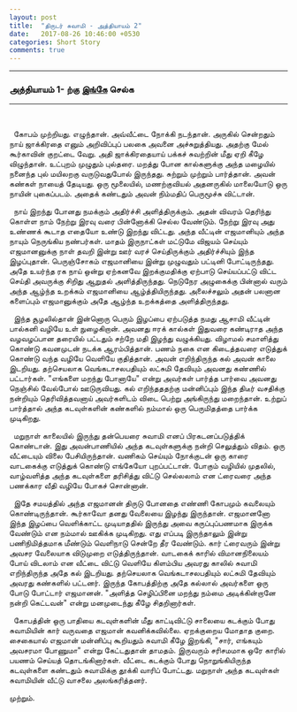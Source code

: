 ```yaml
---
layout: post
title:  "திருடர் சுவாமி - அத்தியாயம் 2"
date:   2017-08-26 10:46:00 +0530
categories: Short Story
comments: true
---
```


<hr>

### அத்தியாயம் 1- ற்கு <a href="/short/story/2017/08/21/short-story-thirudar-swami-aththiyayam-1.html" target="_blank">இங்கே</a> செல்க

<hr>

&nbsp;&nbsp;

&nbsp;&nbsp;கோபம் முற்றியது. எழுந்தான். அவ்வீட்டை நோக்கி நடந்தான். அருகில் சென்றதும் நாய் ஜாக்கிரதை எனும் அறிவிப்புப் பலகை அவனை அச்சுறுத்தியது.  அதற்கு மேல் கூர்காவின் குறட்டை வேறு. அதி ஜாக்கிரதையாய் பக்கச் சுவற்றின் மீது ஏறி கீழே விழுந்தான். உட்புறம் முழுதும்  புல்தரை. மறத்து போன கால்களுக்கு அந்த மழையில் நனைந்த புல் மயிலறகு வருடுவதுபோல் இருந்தது. சுற்றும் முற்றும் பார்த்தான். அவன் கண்கள் நாயைத் தேடியது. ஒரு மூலையில், மணற்குவியல் அதனருகில் மாலையோடு ஒரு நாயின் புகைப்படம். அதைக் கண்டதும் அவன் நிம்மதிப் பெருமூச்சு விட்டான்.

&nbsp;&nbsp;நாய் இறந்து போனது நமக்கும் அதிர்ச்சி அளித்திருக்கும். அதன் விவரம் தெரிந்து கொள்ள நாம் நேற்று இரவு வரை பின்னோக்கி செல்ல வேண்டும். நேற்று இரவு அது உண்ணக் கூடாத எதையோ உண்டு இறந்து விட்டது. அந்த வீட்டின் எஜமானியும் அந்த நாயும் நெருங்கிய நண்பர்கள். மாதம் இருநாட்கள் மட்டுமே விஜயம் செய்யும் எஜமானனுக்கு நாள் தவறி இன்று ஊர் வரச் செய்திருக்கும் அதிர்ச்சியும் இந்த இழப்புதான். பெருஞ்சோகம் எஜமானியை இன்று முழுவதும் பட்டினி போட்டிருந்தது. அதே உயர்ந்த ரக நாய் ஒன்று ஏற்கனவே இறக்குமதிக்கு ஏற்பாடு செய்யப்பட்டு விட்ட செய்தி அவருக்கு சிறிது ஆறுதல் அளித்திருந்தது. நெடுநேர அழுகைக்கு பின்னால் வரும் அந்த ஆழ்ந்த உறக்கம் எஜமானியை ஆழ்த்தியிருந்தது. அலைச்சலும் அதன் பலனான களைப்பும் எஜமானுக்கும் அதே ஆழ்ந்த உறக்கத்தை அளித்திருந்தது.

&nbsp;&nbsp;இந்த சூழலில்தான் இன்னொரு பெரும் இழப்பை ஏற்படுத்த நமது ஆசாமி வீட்டின் பால்கனி வழியே உள் நுழைகிறான். அவனது ஈரக் கால்கள் இதுவரை கண்டிராத அந்த வழவழப்பான தரையில் பட்டதும் சற்றே மதி இழந்து வழுக்கியது. விழாமல் சமாளித்து கொண்டு கவனமுடன் நடக்க ஆரம்பித்தான். பணம் நகை என கிடைத்தவரை எடுத்துக் கொண்டு  வந்த வழியே வெளியே குதித்தான். அவன் எறிந்திருந்த கல் அவன் காலை இடறியது. தற்செயலாக வெங்கடாசலபதியும் லட்சுமி தேவியும் அவனது கண்ணில் பட்டார்கள். "எங்களை மறந்து போனாயே" என்று அவர்கள் பார்த்த பார்வை அவனது நெஞ்சில் வேல்போல் ஊடுருவியது. கல் எறிந்தததற்கு மன்னிப்பும் இந்த திடீர் வசதிக்கு நன்றியும் தெரிவித்தவனாய் அவர்களிடம் விடை பெற்று அங்கிருந்து மறைந்தான். உற்றுப் பார்த்தால் அந்த கடவுள்களின் கண்களில் நம்மால் ஒரு பெருமிதத்தை பார்க்க முடிகிறது.

&nbsp;&nbsp;மறுநாள் காலையில் இருந்து தன்பெயரை சுவாமி எனப் பிரகடனப்படுத்திக் கொண்டான். இது அவன்பாணியில் அந்த கடவுள்களுக்கு நன்றி செலுத்தும் விதம். ஒரு வீட்டையும் விலை பேசியிருந்தான். வணிகம் செய்யும் நோக்குடன் ஒரு காரை வாடகைக்கு எடுத்துக் கொண்டு எங்கேயோ புறப்பட்டான். போகும் வழியில் முதலில், வாழ்வளித்த அந்த கடவுள்களை தரிசித்து விட்டு செல்லலாம் என ட்ரைவரை அந்த பணக்கார வீதி வழியே போகச் சொன்னான்.

&nbsp;&nbsp;இதே சமயத்தில் அந்த எஜமானன் திருடு போனதை எண்ணி கோபமும் கவலையும் கொண்டிருந்தான். கூர்காவோ தனது வேலையை இழந்து இருந்தான். எஜமானனோ இந்த இழப்பை வெளிக்காட்ட முடியாததில் இருந்து அவை கருப்புப்பணமாக இருக்க வேண்டும் என நம்மால் ஊகிக்க முடிகிறது. எது எப்படி இருந்தாலும் இன்று பணிநிமித்தமாக மீண்டும் வெளிநாடு சென்றே தீர வேண்டும். கார் ட்ரைவரும் இன்று அவசர வேலையாக விடுமுறை எடுத்திருந்தான். வாடகைக் காரில் விமானநிலையம் போய் விடலாம் என வீட்டை விட்டு வெளியே கிளம்பிய அவரது காலில் சுவாமி எறிந்திருந்த அதே கல் இடறியது. தற்செயலாக வெங்கடாசலபதியும் லட்சுமி தேவியும் அவரது கண்களில் பட்டனர். இருந்த கோபத்திற்கு அதே கல்லால் அவர்களை ஒரு போடு போட்டார் எஜமானன். "அளித்த செழிப்பினை மறந்து நம்மை அடிக்கின்றானே நன்றி கெட்டவன்" என்று மனமுடைந்து கீழே சிதறினார்கள்.

&nbsp;&nbsp;கோபத்தின் ஒரு பாதியை கடவுள்களின் மீது காட்டிவிட்டு சாலையை கடக்கும் போது சுவாமியின் கார் வருவதை எஜமான் கவனிக்கவில்லை. ஏறக்குறைய மோதாத குறை. சைகையால் எஜமான் மன்னிப்பு கூறியதும் சுவாமி கீழே இறங்கி, "சார், எங்கயும் அவசரமா போணுமா" என்று கேட்டதுதான் தாமதம். இருவரும் சரிசமமாக ஒரே காரில் பயணம் செய்யத் தொடங்கினார்கள். வீட்டை கடக்கும் போது நொறுங்கியிருந்த கடவுள்களை கண்டதும் சுவாமிக்கு தூக்கி வாரிப் போட்டது. மறுநாள் அந்த கடவுள்கள் சுவாமியின் வீட்டு வாசலை அலங்கரித்தனர்.

முற்றும்.










